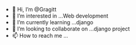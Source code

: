 - 👋 Hi, I’m @Gragitt
- 👀 I’m interested in ...Web development
- 🌱 I’m currently learning ...django
- 💞️ I’m looking to collaborate on ...django project
- 📫 How to reach me ...

<!---
Gragitt/Gragitt is a ✨ special ✨ repository because its `README.md` (this file) appears on your GitHub profile.
You can click the Preview link to take a look at your changes.
--->
